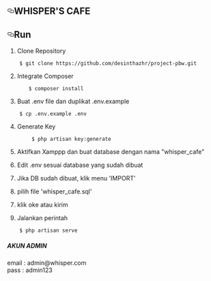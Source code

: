  <div class="Box-body p-5">
        <article class="markdown-body entry-content" itemprop="text"><h1><a id="whisper's cafe" class="anchor" aria-hidden="true" href="#whisper's cafe"><svg class="octicon octicon-link" viewBox="0 0 16 16" version="1.1" width="16" height="16" aria-hidden="true"><path fill-rule="evenodd" d="M4 9h1v1H4c-1.5 0-3-1.69-3-3.5S2.55 3 4 3h4c1.45 0 3 1.69 3 3.5 0 1.41-.91 2.72-2 3.25V8.59c.58-.45 1-1.27 1-2.09C10 5.22 8.98 4 8 4H4c-.98 0-2 1.22-2 2.5S3 9 4 9zm9-3h-1v1h1c1 0 2 1.22 2 2.5S13.98 12 13 12H9c-.98 0-2-1.22-2-2.5 0-.83.42-1.64 1-2.09V6.25c-1.09.53-2 1.84-2 3.25C6 11.31 7.55 13 9 13h4c1.45 0 3-1.69 3-3.5S14.5 6 13 6z"></path></svg></a>WHISPER'S CAFE</h1>
<h2><a id="user-content-run" class="anchor" aria-hidden="true" href="#run"><svg class="octicon octicon-link" viewBox="0 0 16 16" version="1.1" width="16" height="16" aria-hidden="true"><path fill-rule="evenodd" d="M4 9h1v1H4c-1.5 0-3-1.69-3-3.5S2.55 3 4 3h4c1.45 0 3 1.69 3 3.5 0 1.41-.91 2.72-2 3.25V8.59c.58-.45 1-1.27 1-2.09C10 5.22 8.98 4 8 4H4c-.98 0-2 1.22-2 2.5S3 9 4 9zm9-3h-1v1h1c1 0 2 1.22 2 2.5S13.98 12 13 12H9c-.98 0-2-1.22-2-2.5 0-.83.42-1.64 1-2.09V6.25c-1.09.53-2 1.84-2 3.25C6 11.31 7.55 13 9 13h4c1.45 0 3-1.69 3-3.5S14.5 6 13 6z"></path></svg></a>Run</h2>
<ol start="1">
<li>Clone Repository</li>
</ol>
<pre><code>    $ git clone https://github.com/desinthazhr/project-pbw.git
</code></pre>
            <ol start="2">
<li>Integrate Composer</li>
</ol>
<pre><code>       $ composer install
</code></pre>
            <ol start="3">
<li>Buat .env file dan duplikat .env.example</li>
</ol>
<pre><code>    $ cp .env.example .env
</code></pre>
<ol start="4">
<li>Generate Key</li>
</ol>
<pre><code>        $ php artisan key:generate
</code></pre>
            
<ol start="5">
<li>Aktifkan Xamppp dan buat database dengan nama "whisper_cafe"</li>
</ol>
<ol start="6">
<li>Edit .env sesuai database yang sudah dibuat</li>
</ol>
<ol start="7">
<li>Jika DB sudah dibuat, klik menu 'IMPORT'</li> 
</ol>
<ol start="8">
<li>pilih file 'whisper_cafe.sql'</li>
</ol>
            <ol start="7">
<li>klik oke atau kirim</li>
</ol>
<ol start="9">
<li>Jalankan perintah</li>
</ol>
<pre><code>    $ php artisan serve
</code></pre>


<h5>AKUN ADMIN</h5>
<h7>email : admin@whisper.com</h7><br>
<h7>pass : admin123</h7>
         
